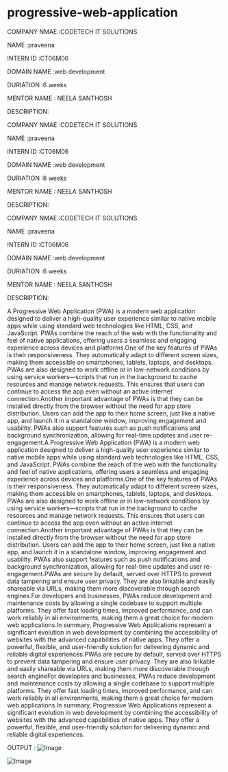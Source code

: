 # progressive-web-application

COMPANY NMAE :CODETECH IT SOLUTIONS

NAME :praveena

INTERN ID :CT06M06

DOMAIN NAME :web development

DURIATION :6 weeks

MENTOR NAME : NEELA SANTHOSH

DESCRIPTION:

COMPANY NMAE :CODETECH IT SOLUTIONS

NAME :praveena

INTERN ID :CT06M06

DOMAIN NAME :web development

DURIATION :6 weeks

MENTOR NAME : NEELA SANTHOSH

DESCRIPTION:

COMPANY NMAE :CODETECH IT SOLUTIONS

NAME :praveena

INTERN ID :CT06M06

DOMAIN NAME :web development

DURIATION :6 weeks

MENTOR NAME : NEELA SANTHOSH

DESCRIPTION:

A Progressive Web Application (PWA) is a modern web application designed to deliver a high-quality user experience similar to native mobile apps while using standard web technologies like HTML, CSS, and JavaScript. PWAs combine the reach of the web with the functionality and feel of native applications, offering users a seamless and engaging experience across devices and platforms.One of the key features of PWAs is their responsiveness. They automatically adapt to different screen sizes, making them accessible on smartphones, tablets, laptops, and desktops. PWAs are also designed to work offline or in low-network conditions by using service workers—scripts that run in the background to cache resources and manage network requests. This ensures that users can continue to access the app even without an active internet connection.Another important advantage of PWAs is that they can be installed directly from the browser without the need for app store distribution. Users can add the app to their home screen, just like a native app, and launch it in a standalone window, improving engagement and usability. PWAs also support features such as push notifications and background synchronization, allowing for real-time updates and user re-engagement.A Progressive Web Application (PWA) is a modern web application designed to deliver a high-quality user experience similar to native mobile apps while using standard web technologies like HTML, CSS, and JavaScript. PWAs combine the reach of the web with the functionality and feel of native applications, offering users a seamless and engaging experience across devices and platforms.One of the key features of PWAs is their responsiveness. They automatically adapt to different screen sizes, making them accessible on smartphones, tablets, laptops, and desktops. PWAs are also designed to work offline or in low-network conditions by using service workers—scripts that run in the background to cache resources and manage network requests. This ensures that users can continue to access the app even without an active internet connection.Another important advantage of PWAs is that they can be installed directly from the browser without the need for app store distribution. Users can add the app to their home screen, just like a native app, and launch it in a standalone window, improving engagement and usability. PWAs also support features such as push notifications and background synchronization, allowing for real-time updates and user re-engagement.PWAs are secure by default, served over HTTPS to prevent data tampering and ensure user privacy. They are also linkable and easily shareable via URLs, making them more discoverable through search engines.For developers and businesses, PWAs reduce development and maintenance costs by allowing a single codebase to support multiple platforms. They offer fast loading times, improved performance, and can work reliably in all environments, making them a great choice for modern web applications.In summary, Progressive Web Applications represent a significant evolution in web development by combining the accessibility of websites with the advanced capabilities of native apps. They offer a powerful, flexible, and user-friendly solution for delivering dynamic and reliable digital experiences.PWAs are secure by default, served over HTTPS to prevent data tampering and ensure user privacy. They are also linkable and easily shareable via URLs, making them more discoverable through search engineFor developers and businesses, PWAs reduce development and maintenance costs by allowing a single codebase to support multiple platforms. They offer fast loading times, improved performance, and can work reliably in all environments, making them a great choice for modern web applications.In summary, Progressive Web Applications represent a significant evolution in web development by combining the accessibility of websites with the advanced capabilities of native apps. They offer a powerful, flexible, and user-friendly solution for delivering dynamic and reliable digital experiences.



OUTPUT :
![Image](https://github.com/user-attachments/assets/ab432780-a39b-4ff3-bea5-6d96f264edf5)

![Image](https://github.com/user-attachments/assets/cd916935-ce3a-40a0-8b20-c86ea0de22b6)



